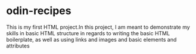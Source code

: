 # odin-recipes
This is my first HTML project.In this project, I am meant to demonstrate my skills in basic HTML structure in regards to writing the basic HTML boilerplate, as well as using links and images and basic elements and attributes

